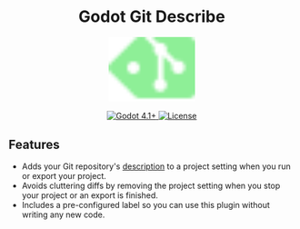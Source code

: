 <h1 align="center">Godot Git Describe</h1>
<p align="center">
  <img src="./demo/icon.svg", width=30%>
</p>

<p align="center">
  <a href="https://godotengine.org/download/" target="_blank">
    <img alt="Godot 4.1+" src="https://img.shields.io/badge/Godot_4.1+-478cbf?logo=godotengine&logoColor=ffffff&style=for-the-badge" />
  </a>
  <a href="LICENSE">
    <img alt="License" src="https://img.shields.io/github/license/zibetnu/godot-git-describe?style=for-the-badge&color=8eef97">
  </a>
</p>

## Features

- Adds your Git repository's [description](https://git-scm.com/docs/git-describe) to a project setting when you run or export your project.
- Avoids cluttering diffs by removing the project setting when you stop your project or an export is finished.
- Includes a pre-configured label so you can use this plugin without writing any new code.

